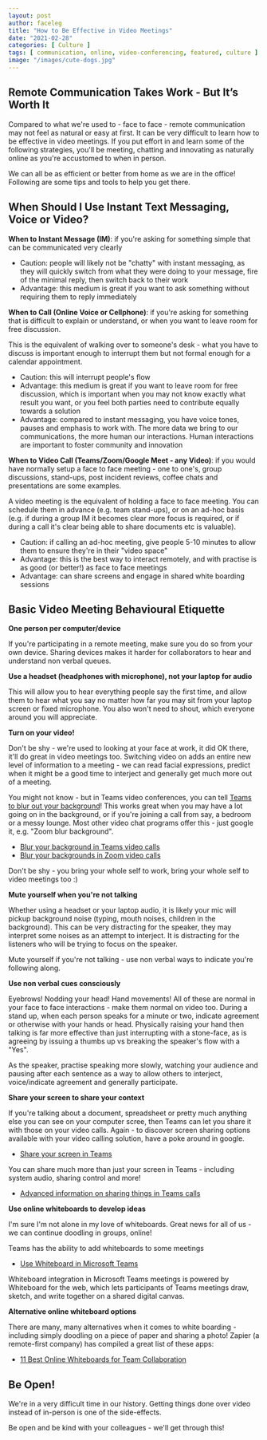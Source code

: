 ```yaml
---
layout: post
author: faceleg
title: "How to Be Effective in Video Meetings"
date: "2021-02-28"
categories: [ Culture ]
tags: [ communication, online, video-conferencing, featured, culture ]
image: "/images/cute-dogs.jpg"
---
```


## Remote Communication Takes Work - But It’s Worth It

Compared to what we're used to - face to face - remote communication may not feel as natural or easy at first. It can be very difficult to learn how to be effective in video meetings. If you put effort in and learn some of the following strategies, you'll be meeting, chatting and innovating as naturally online as you're accustomed to when in person.

We can all be as efficient or better from home as we are in the office! Following are some tips and tools to help you get there.

## When Should I Use Instant Text Messaging, Voice or Video?

**When to Instant Message (IM)**: if you're asking for something simple that can be communicated very clearly

- Caution: people will likely not be "chatty" with instant messaging, as they will quickly switch from what they were doing to your message, fire of the minimal reply, then switch back to their work
- Advantage: this medium is great if you want to ask something without requiring them to reply immediately

**When to Call (Online Voice or Cellphone)**: if you're asking for something that is difficult to explain or understand, or when you want to leave room for free discussion.

This is the equivalent of walking over to someone's desk - what you have to discuss is important enough to interrupt them but not formal enough for a calendar appointment.

- Caution: this will interrupt people's flow
- Advantage: this medium is great if you want to leave room for free discussion, which is important when you may not know exactly what result you want, or you feel both parties need to contribute equally towards a solution
- Advantage: compared to instant messaging, you have voice tones, pauses and emphasis to work with. The more data we bring to our communications, the more human our interactions. Human interactions are important to foster community and innovation

**When to Video Call (Teams/Zoom/Google Meet - any Video)**: if you would have normally setup a face to face meeting - one to one's, group discussions, stand-ups, post incident reviews, coffee chats and presentations are some examples.

A video meeting is the equivalent of holding a face to face meeting. You can schedule them in advance (e.g. team stand-ups), or on an ad-hoc basis (e.g. if during a group IM it becomes clear more focus is required, or if during a call it's clear being able to share documents etc is valuable).

- Caution: if calling an ad-hoc meeting, give people 5-10 minutes to allow them to ensure they're in their "video space"
- Advantage: this is the best way to interact remotely, and with practise is as good (or better!) as face to face meetings
- Advantage: can share screens and engage in shared white boarding sessions

## Basic Video Meeting Behavioural Etiquette

**One person per computer/device**

If you're participating in a remote meeting, make sure you do so from your own device. Sharing devices makes it harder for collaborators to hear and understand non verbal queues.

**Use a headset (headphones with microphone), not your laptop for audio**

This will allow you to hear everything people say the first time, and allow them to hear what you say no matter how far you may sit from your laptop screen or fixed microphone. You also won't need to shout, which everyone around you will appreciate.

**Turn on your video!**

Don't be shy - we're used to looking at your face at work, it did OK there, it'll do great in video meetings too. Switching video on adds an entire new level of information to a meeting - we can read facial expressions, predict when it might be a good time to interject and generally get much more out of a meeting.

You might not know - but in Teams video conferences, you can tell [Teams to blur out your background](https://support.office.com/en-us/article/blur-your-background-in-a-teams-meeting-f77a2381-443a-499d-825e-509a140f4780)! This works great when you may have a lot going on in the background, or if you're joining a call from say, a bedroom or a messy lounge. Most other video chat programs offer this - just google it, e.g. "Zoom blur background".

- [Blur your background in Teams video calls](https://support.office.com/en-us/article/blur-your-background-in-a-teams-meeting-f77a2381-443a-499d-825e-509a140f4780)
- [Blur your backgrounds in Zoom video calls](https://support.zoom.us/hc/en-us/articles/210707503-Virtual-Background)

Don't be shy - you bring your whole self to work, bring your whole self to video meetings too :)

**Mute yourself when you're not talking**

Whether using a headset or your laptop audio, it is likely your mic will pickup background noise (typing, mouth noises, children in the background). This can be very distracting for the speaker, they may interpret some noises as an attempt to interject. It is distracting for the listeners who will be trying to focus on the speaker.

Mute yourself if you're not talking - use non verbal ways to indicate you're following along.

**Use non verbal cues consciously**

Eyebrows! Nodding your head! Hand movements! All of these are normal in your face to face interactions - make them normal on video too. During a stand up, when each person speaks for a minute or two, indicate agreement or otherwise with your hands or head. Physically raising your hand then talking is far more effective than just interrupting with a stone-face, as is agreeing by issuing a thumbs up vs breaking the speaker's flow with a "Yes".

As the speaker, practise speaking more slowly, watching your audience and pausing after each sentence as a way to allow others to interject, voice/indicate agreement and generally participate.

**Share your screen to share your context**

If you're talking about a document, spreadsheet or pretty much anything else you can see on your computer scree, then Teams can let you share it with those on your video calls. Again - to discover screen sharing options available with your video calling solution, have a poke around in google.

- [Share your screen in Teams](https://support.office.com/en-us/article/share-your-screen-in-a-chat-in-teams-2de1c624-7fbe-4b0a-99f2-33385e7d3f18)

You can share much more than just your screen in Teams - including system audio, sharing control and more!

- [Advanced information on sharing things in Teams calls](https://support.office.com/en-us/article/share-content-in-a-meeting-in-teams-fcc2bf59-aecd-4481-8f99-ce55dd836ce8)

**Use online whiteboards to develop ideas**

I'm sure I'm not alone in my love of whiteboards. Great news for all of us - we can continue doodling in groups, online!

Teams has the ability to add whiteboards to some meetings

- [Use Whiteboard in Microsoft Teams](https://support.office.com/en-us/article/use-whiteboard-in-microsoft-teams-7a6e7218-e9dc-4ccc-89aa-b1a0bb9c31ee?ui=en-US&rs=en-US&ad=US)

Whiteboard integration in Microsoft Teams meetings is powered by Whiteboard for the web, which lets participants of Teams meetings draw, sketch, and write together on a shared digital canvas.

**Alternative online whiteboard options**

There are many, many alternatives when it comes to white boarding - including simply doodling on a piece of paper and sharing a photo! Zapier (a remote-first company) has compiled a great list of these apps:

- [11 Best Online Whiteboards for Team Collaboration](https://zapier.com/blog/best-online-whiteboard/)

## Be Open!

We're in a very difficult time in our history. Getting things done over video instead of in-person is one of the side-effects.

Be open and be kind with your colleagues - we'll get through this!
